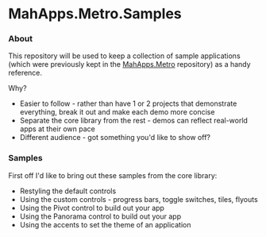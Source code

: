 MahApps.Metro.Samples
=====================

### About

This repository will be used to keep a collection of sample applications (which were previously kept in the [MahApps.Metro](https://github.com/MahApps/MahApps.Metro) repository) as a handy reference.

Why?

 - Easier to follow - rather than have 1 or 2 projects that demonstrate everything, break it out and make each demo more concise
 - Separate the core library from the rest - demos can reflect real-world apps at their own pace
 - Different audience - got something you'd like to show off?  

### Samples

First off I'd like to bring out these samples from the core library:

 - Restyling the default controls
 - Using the custom controls - progress bars, toggle switches, tiles, flyouts
 - Using the Pivot control to build out your app
 - Using the Panorama control to build out your app
 - Using the accents to set the theme of an application